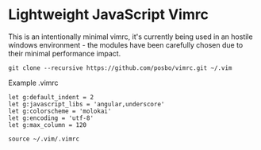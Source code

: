 # Lightweight JavaScript Vimrc
This is an intentionally minimal vimrc, it's currently being used in an hostile windows environment - the modules have been carefully chosen due to their minimal performance impact.

```
git clone --recursive https://github.com/posbo/vimrc.git ~/.vim
```
Example .vimrc
```
let g:default_indent = 2
let g:javascript_libs = 'angular,underscore'
let g:colorscheme = 'molokai'
let g:encoding = 'utf-8'
let g:max_column = 120

source ~/.vim/.vimrc
```
